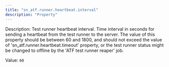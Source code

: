 ```yaml
---
title: "sn_atf.runner.heartbeat.interval"
description: "Property"
---
```


Description: Test runner heartbeat interval. Time interval in seconds for sending a heartbeat from the test runner to the server. The value of this property should be between 60 and 1800, and should not exceed the value of 'sn_atf.runner.heartbeat.timeout' property, or the test runner status might be changed to offline by the 'ATF test runner reaper' job.

Value: `60`